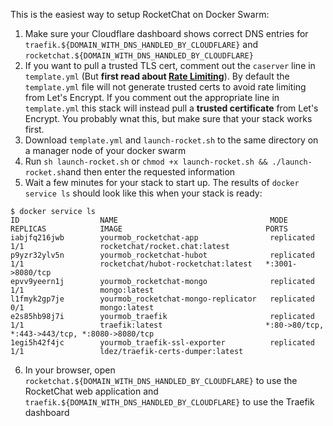 This is the easiest way to setup RocketChat on Docker Swarm:

  1. Make sure your Cloudflare dashboard shows correct DNS entries for `traefik.${DOMAIN_WITH_DNS_HANDLED_BY_CLOUDFLARE}` and `rocketchat.${DOMAIN_WITH_DNS_HANDLED_BY_CLOUDFLARE}`
  2. If you want to pull a trusted TLS cert, comment out the `caserver` line in `template.yml` (But **first read about [Rate Limiting](https://letsencrypt.org/docs/rate-limits/)**).  By default the `template.yml` file will not generate trusted certs to avoid rate limiting from Let's Encrypt. If you comment out the appropriate line in `template.yml` this stack will instead pull a **trusted certificate** from Let's Encrypt.  You probably wnat this, but make sure that your stack works first.
  3. Download `template.yml` and `launch-rocket.sh` to the same directory on a manager node of your docker swarm
  4. Run `sh launch-rocket.sh` or `chmod +x launch-rocket.sh && ./launch-rocket.sh`and then enter the requested information
  5. Wait a few minutes for your stack to start up.  The results of `docker service ls` should look like this when your stack is ready:
```
$ docker service ls
ID                  NAME                                  MODE                REPLICAS            IMAGE                                PORTS
iabjfq216jwb        yourmob_rocketchat-app                replicated          1/1                 rocketchat/rocket.chat:latest        
p9yzr32ylv5n        yourmob_rocketchat-hubot              replicated          1/1                 rocketchat/hubot-rocketchat:latest   *:3001->8080/tcp
epvv9yeern1j        yourmob_rocketchat-mongo              replicated          1/1                 mongo:latest                         
l1fmyk2gp7je        yourmob_rocketchat-mongo-replicator   replicated          0/1                 mongo:latest                         
e2s85hb98j7i        yourmob_traefik                       replicated          1/1                 traefik:latest                       *:80->80/tcp, *:443->443/tcp, *:8080->8080/tcp
1egi5h42f4jc        yourmob_traefik-ssl-exporter          replicated          1/1                 ldez/traefik-certs-dumper:latest     
```
  6. In your browser, open `rocketchat.${DOMAIN_WITH_DNS_HANDLED_BY_CLOUDFLARE}` to use the RocketChat web application and `traefik.${DOMAIN_WITH_DNS_HANDLED_BY_CLOUDFLARE}` to use the Traefik dashboard
